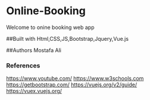 # Online-Booking
Welcome to onine booking web app

##Built with 
Html,CSS,JS,Bootstrap,Jquery,Vue.js

##Authors
Mostafa Ali

### References
https://www.youtube.com/
https://www.w3schools.com
https://getbootstrap.com/
https://vuejs.org/v2/guide/
https://vuex.vuejs.org/
